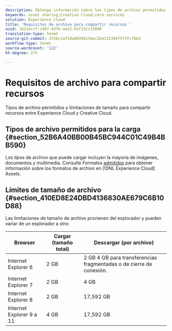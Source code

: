 ```yaml
---
description: Obtenga información sobre los tipos de archivo permitidos y las limitaciones de tamaño para compartir recursos entre Adobe Experience Cloud y Creative Cloud.
keywords: asset sharing;Creative Cloud;core services
solution: Experience Cloud
title: 'Requisitos de archivo para compartir recursos '
uuid: 1621accf-c407-437b-ae12-61f13cc338d0
translation-type: tm+mt
source-git-commit: 3f26c1af19a0838913eec2b4135304f5f3fcf0b4
workflow-type: tm+mt
source-wordcount: '122'
ht-degree: 27%

---
```



# Requisitos de archivo para compartir recursos

Tipos de archivo permitidos y limitaciones de tamaño para compartir recursos entre Experience Cloud y Creative Cloud.

## Tipos de archivo permitidos para la carga {#section_52B6A40BB00B45BC944C01C49B4BB590}

Los tipos de archivo que puede cargar incluyen la mayoría de imágenes, documentos y multimedia. Consulte Formatos [admitidos](https://helpx.adobe.com/experience-manager/brand-portal/using/brand-portal-supported-formats.html) para obtener información sobre los formatos de archivo en [!DNL Experience Cloud] Assets.

## Límites de tamaño de archivo {#section_410ED8E24DBD4136830AE679C6B10D88}

Las limitaciones de tamaño de archivo provienen del explorador y pueden variar de un explorador a otro:

| Browser | Cargar (tamaño total) | Descargar (por archivo) |
|--- |--- |--- |
| Internet Explorer 6 | 2 GB   | 2 GB 4 GB para transferencias fragmentadas o de cierre de conexión. |
| Internet Explorer 7 | 2 GB   | 4 GB   |
| Internet Explorer 8 | 2 GB   | 17,592 GB   |
| Internet Explorer 9 a 11 | 4 GB   | 17,592 GB   |
